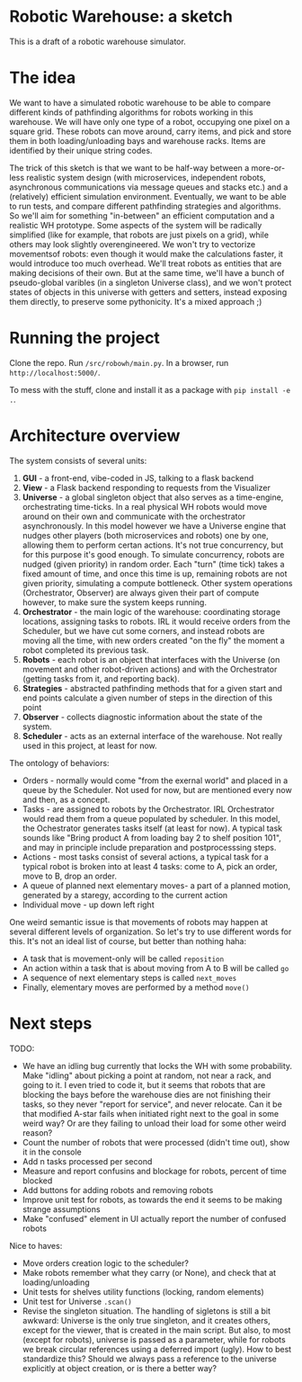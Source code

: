 # Robotic Warehouse: a sketch

This is a draft of a robotic warehouse simulator.

# The idea

We want to have a simulated robotic warehouse to be able to compare different kinds of pathfinding algorithms for robots working in this warehouse. We will have only one type of a robot, occupying one pixel on a square grid. These robots can move around, carry items, and pick and store them in both loading/unloading bays and warehouse racks. Items are identified by their unique string codes.

The trick of this sketch is that we want to be half-way between a more-or-less realistic system design (with microservices, independent robots, asynchronous communications via message queues and stacks etc.) and a (relatively) efficient simulation environment. Eventually, we want to be able to run tests, and compare different pathfinding strategies and algorithms. So we'll aim for something "in-between" an efficient computation and a realistic WH prototype. Some aspects of the system will be radically simplified (like for example, that robots are just pixels on a grid), while others may look slightly overengineered. We won't try to vectorize movementsof robots: even though it would make the calculations faster, it would introduce too much overhead. We'll treat robots as entities that are making decisions of their own. But at the same time, we'll have a bunch of pseudo-global varibles (in a singleton Universe class), and we won't protect states of objects in this universe with getters and setters, instead exposing them directly, to preserve some pythonicity. It's a mixed approach ;)

# Running the project

Clone the repo. Run `/src/robowh/main.py`. In a browser, run `http://localhost:5000/`.

To mess with the stuff, clone and install it as a package with `pip install -e .`.

# Architecture overview

The system consists of several units:
1. **GUI** - a front-end, vibe-coded in JS, talking to a flask backend
2. **View** - a Flask backend responding to requests from the Visualizer
3. **Universe** - a global singleton object that also serves as a time-engine, orchestrating time-ticks. In a real physical WH robots would move around on their own and communicate with the orchestrator asynchronously. In this model however we have a Universe engine that nudges other players (both microservices and robots) one by one, allowing them to perform certan actions. It's not true concurrency, but for this purpose it's good enough. To simulate concurrency, robots are nudged (given priority) in random order. Each "turn" (time tick) takes a fixed amount of time, and once this time is up, remaining robots are not given priority, simulating a compute bottleneck. Other system operations (Orchestrator, Observer) are always given their part of compute however, to make sure the system keeps running.
4. **Orchestrator** - the main logic of the warehouse: coordinating storage locations, assigning tasks to robots. IRL it would receive orders from the Scheduler, but we have cut some corners, and instead robots are moving all the time, with new orders created "on the fly" the moment a robot completed its previous task.
5. **Robots** - each robot is an object that interfaces with the Universe (on movement and other robot-driven actions) and with the Orchestrator (getting tasks from it, and reporting back).
6. **Strategies** - abstracted pathfinding methods that for a given start and end points calculate a given number of steps in the direction of this point
6. **Observer** - collects diagnostic information about the state of the system.
7. **Scheduler** - acts as an external interface of the warehouse. Not really used in this project, at least for now.

The ontology of behaviors:
* Orders - normally would come "from the exernal world" and placed in a queue by the Scheduler. Not used for now, but are mentioned every now and then, as a concept.
* Tasks - are assigned to robots by the Orchestrator. IRL Orchestrator would read them from a queue populated by scheduler. In this model, the Ochestrator generates tasks itself (at least for now). A typical task sounds like "Bring product A from loading bay 2 to shelf position 101", and may in principle include preparation and postprocesssing steps.
* Actions - most tasks consist of several actions, a typical task for a typical robot is broken into at least 4 tasks: come to A, pick an order, move to B, drop an order.
* A queue of planned next elementary moves- a part of a planned motion, generated by a staregy, according to the current action
* Individual move - up down left right

One weird semantic issue is that movements of robots may happen at several different levels of organization. So let's try to use different words for this. It's not an ideal list of course, but better than nothing haha:
* A task that is movement-only will be called `reposition`
* An action within a task that is about moving from A to B will be called `go`
* A sequence of next elementary steps is called `next_moves`
* Finally, elementary moves are performed by a method `move()`

# Next steps

TODO:
* We have an idling bug currently that locks the WH with some probability. Make "idling" about picking a point at random, not near a rack, and going to it. I even tried to code it, but it seems that robots that are blocking the bays before the warehouse dies are not finishing their tasks, so they never "report for service", and never relocate. Can it be that modified A-star fails when initiated right next to the goal in some weird way? Or are they failing to unload their load for some other weird reason?
* Count the number of robots that were processed (didn't time out), show it in the console
* Add n tasks processed per second
* Measure and report confusins and blockage for robots, percent of time blocked
* Add buttons for adding robots and removing robots
* Improve unit test for robots, as towards the end it seems to be making strange assumptions
* Make "confused" element in UI actually report the number of confused robots

Nice to haves:
* Move orders creation logic to the scheduler?
* Make robots remember what they carry (or None), and check that at loading/unloading
* Unit tests for shelves utility functions (locking, random elements)
* Unit test for Universe `.scan()`
* Revise the singleton situation. The handling of sigletons is still a bit awkward: Universe is the only true singleton, and it creates others, except for the viewer, that is created in the main script. But also, to most (except for robots), universe is passed as a parameter, while for robots we break circular references using a deferred import (ugly). How to best standardize this? Should we always pass a reference to the universe explicitly at object creation, or is there a better way?